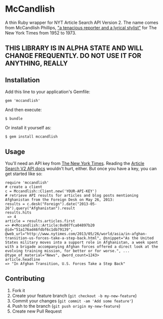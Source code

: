 # McCandlish

A thin Ruby wrapper for NYT Article Search API Version 2. The name comes from McCandlish Phillips, ["a tenacious reporter and a lyrical stylist"](http://www.nytimes.com/2013/04/10/business/media/mccandlish-phillips-times-reporter-dies-at-85.html?pagewanted=all) for The New York Times from 1952 to 1973.

## THIS LIBRARY IS IN ALPHA STATE AND WILL CHANGE FREQUENTLY. DO NOT USE IT FOR ANYTHING, REALLY ##

## Installation

Add this line to your application's Gemfile:

    gem 'mccandlish'

And then execute:

    $ bundle

Or install it yourself as:

    $ gem install mccandlish

## Usage

You'll need an API key from [The New York Times](http://developer.nytimes.com/). Reading the [Article Search V2 API docs](http://developer.nytimes.com/docs/read/article_search_api_v2) wouldn't hurt, either. But once you have a key, you can get started like so:

```
require 'mccandlish'
# create a client
c = Mccandlish::Client.new('YOUR-API-KEY')
# retrieve API results for articles and blog posts mentioning Afghanistan from the Foreign Desk on May 26, 2013:
results = c.desk("Foreign").date("2013-05-26").query("Afghanistan").result
results.hits
 => 4
article = results.articles.first
=> #<Mccandlish::Article:0x007fca04897b20 @id="51a176ad46fdbf6c1db79139", @web_url="http://www.nytimes.com/2013/05/26/world/asia/in-afghan-transition-us-forces-take-a-step-back.html", @snippet="As the United States military moves into a support role in Afghanistan, a week spent with a brigade accompanying Afghan forces offered a direct look at the evolving training mission, for better or for worse.", ... @type_of_material="News", @word_count=1243>
article.headline
=> "In Afghan Transition, U.S. Forces Take a Step Back"
```

## Contributing

1. Fork it
2. Create your feature branch (`git checkout -b my-new-feature`)
3. Commit your changes (`git commit -am 'Add some feature'`)
4. Push to the branch (`git push origin my-new-feature`)
5. Create new Pull Request
